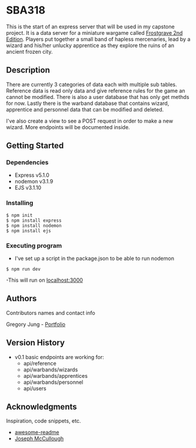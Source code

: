 # SBA318

This is the start of an express server that will be used in my capstone project. It is a data server for a miniature wargame called [Frostgrave 2nd Edition](https://boardgamegeek.com/boardgame/317519/frostgrave-second-edition). Players put together a small band of hapless mercenaries, lead by a wizard and his/her unlucky apprentice as they explore the ruins of an ancient frozen city.

## Description

There are currently 3 categories of data each with multiple sub tables. Reference data is read only data and give reference rules for the game an cannot be modified. There is also a user database that has only get methds for now. Lastly there is the warband database that contains wizard, apprentice and personnel data that can be modified and deleted.

I've also create a view to see a POST request in order to make a new wizard. More endpoints will be documented inside.

## Getting Started

### Dependencies

- Express v5.1.0
- nodemon v3.1.9
- EJS v3.1.10

### Installing

```
$ npm init
$ npm install express
$ npm install nodemon
$ npm install ejs
```

### Executing program

- I've set up a script in the package.json to be able to run nodemon

```
$ npm run dev
```

-This will run on [localhost:3000](http://localhost:3000/)

## Authors

Contributors names and contact info

Gregory Jung - [Portfolio](https://tenor2000.github.io/react-portfolio/)

## Version History

- v0.1 basic endpoints are working for:
  - api/reference
  - api/warbands/wizards
  - api/warbands/apprentices
  - api/warbands/personnel
  - api/users

## Acknowledgments

Inspiration, code snippets, etc.

- [awesome-readme](https://github.com/matiassingers/awesome-readme)
- [Joseph McCullough](https://www.josephamccullough.com/)
